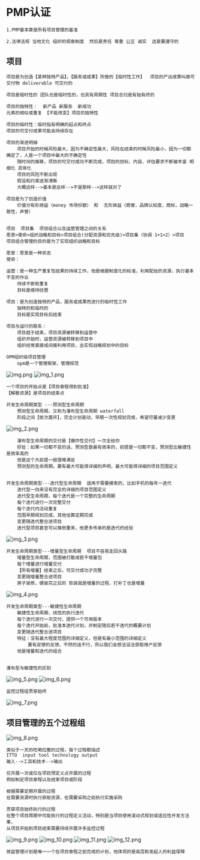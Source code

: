 # PMP认证
    1.PMP基本算是所有项目管理的基准

    2.法律法规 当地文化 组织的规章制度  然后是责任 尊重 公正 诚实  这是要遵守的

## 项目
    项目是为创造【某种独特产品】，【服务或成果】所做的【临时性工作】  项目的产出成果叫做可交付物 deliverable 可交付的
    
    项目是临时性的 团队也是临时性的，也具有周期性 项目总归是有始有终的
    
    项目的独特性：  新产品 新服务  新成功
    元素的相似或重复 【不能改变】项目的独特性

    项目的临时性：临时指有明确的起点和终点
    项目的可交付成果可能会持续存在

    项目的渐进明细
        项目开始的时候风险最大，因为不确定性最大，风险在结束的时候风险最小，因为一切都确定了，人是一个项目中最大的不确定性
        随时间的推移，项目的可交付成功不断完成，项目的目标、内容、评估要求不断被丰富 明细化 具体化
        项目的风险不断出现
        假设和约束逐渐清晰
        大概这样-->基本是这样-->不是那样-->这样就对了

    项目是为了创造价值
        价值分有形效益（money 市场份额） 和  无形效益（商誉，品牌认知度，商标，战略一致性，声誉）

    
    项目  项目集  项目组合以及运营管理之间的关系
    愿景>使命>组织战略和目标>项目组合(分配资源和优先级)>项目集（协调 1+1>2）>项目
    项目组合管理的目的是为了实现组织战略和目标     

    愿景：愿景是一种状态
    使命：

    运营：是一种生产重复性结果的持续工作，他是根据制度化的标准，利用配给的资源，执行基本不变的作业
        持续不断和重复
        目标是维持经营

    项目：是为创造独特的产品，服务或成果而进行的临时性工作
        独特的和临时的
        目标是实现目标后结束

    项目与运行的联系：
        项目趋于结束，项目资源被转移到运营中
        组织开始时，运营资源被转移到项目中
        组织经常直接或间接利用项目，去实现战略规划中的目标

    OPM组织级项目管理
        opm是一个管理框架，管理规范
![img.png](img.png)
![img_1.png](img_1.png)


    一个项目的开始点是【项目章程得到批准】
    【解散资源】是项目的结束点

    开发生命周期类型 ---预测型生命周期
        预测型生命周期，又称为瀑布型生命周期 waterfall
        阶段之间【依次展开】，完全计划驱动，早期一次性规划完成，希望尽量减少变更
![img_2.png](img_2.png)

        瀑布型生命周期的交付是【爆炸性交付】一次全给你
        好处：如果一切都不变的话，预测型是最有效率的，前提是一切都不变，预测型比敏捷性是效率高的
        但是这个大前提一般很难满足
        预测型的生命周期，要有最大可能得详细的声明，最大可能得详细的项目范围定义


    开发生命周期类型---迭代型生命周期  适用于需要摸索的，比如手机的每年一迭代
        迭代型一向来没有完全的详细的项目范围定义
        迭代型生命周期，每个迭代是一个完整的生命周期
        每个迭代进行一次完整交付
        每个迭代内活动重复
        范围早期规划完成，其他估算定期完成
        变更随迭代整合进项目
        迭代型项目甚至可以推倒重来，他更多传承的是迭代的经验
![img_3.png](img_3.png)

    
    开发生命周期类型---增量型生命周期  项目不容易走回头路
        增量型生命周期，范围被打散成若干增量包
        每个增量进行增量交付
        【所有增量】结束之后，可交付成功才完整
        变更随增量整合进项目
        房子装修，硬装完之后的 软装就是增量的过程，打补丁也是增量
![img_4.png](img_4.png)

    开发生命周期类型---敏捷性生命周期
        敏捷性生命周期，线性的执行迭代
        每个迭代进行一次交付，提供一个可用版本
        每个迭代开始前，批准本迭代计划，并制定随后若干迭代的概要计划
        变更随迭代整合进项目
        特征：没有最大程度范围的详细定义，但是有最小范围的详细定义
            要有足够的反馈，不然的话不行，所以我们会想法设法获取用户反馈
        他是增量和迭代的组合

        
    瀑布型与敏捷性的区别
![img_5.png](img_5.png)
![img_6.png](img_6.png)
    
    监控过程组贯穿始终
        
![img_7.png](img_7.png)


## 项目管理的五个过程组
![img_8.png](img_8.png)

    类似于一天的吃喝拉撒的过程，每个过程都描述
    ITTO  input tool technology output
    输入-->工具和技术-->输出

    仅开展一次或仅在项目预定义点开展的过程
    例如制定项目章程以及结束项目或阶段

    根据需要定期开展的过程
    在需要资源时执行获取资源，在需要采购之前执行实施采购

    贯穿项目始终执行的过程
    在整个项目周期中可能执行的过程定义活动，特别是当项目使用滚动式规划或适应性开发方法事，
    从项目开始到项目结束需要持续开展许多监控过程
![img_9.png](img_9.png)
![img_10.png](img_10.png)
![img_11.png](img_11.png)
![img_12.png](img_12.png)

    效益管理计划是唯一一个在项目章程之前完成的计划，他体现的是高层和发起人的利益保障
    
    